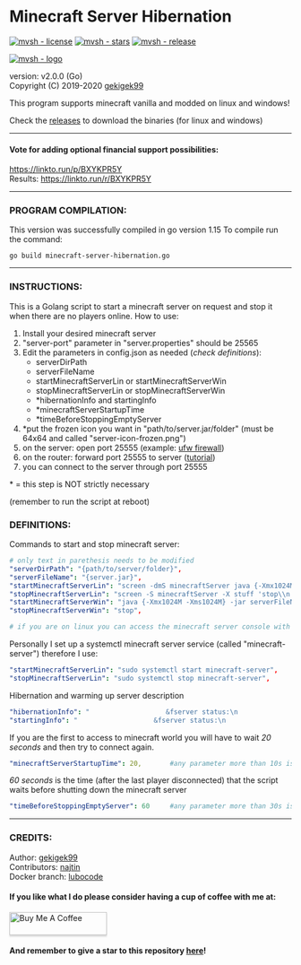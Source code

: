 # Minecraft Server Hibernation

[![mvsh - license](https://img.shields.io/github/license/gekigek99/minecraft-server-hibernation?color=6fff00)](https://github.com/gekigek99/minecraft-vanilla-server-hibernation)
[![mvsh - stars](https://img.shields.io/github/stars/gekigek99/minecraft-server-hibernation?color=ffbd19)](https://github.com/gekigek99/minecraft-vanilla-server-hibernation)
[![mvsh - release](https://img.shields.io/github/release/gekigek99/minecraft-server-hibernation?color=05aefc)](https://github.com/gekigek99/minecraft-vanilla-server-hibernation)  

[![mvsh - logo](https://user-images.githubusercontent.com/53654579/90397372-09a9df80-e098-11ea-925c-29e9bdfc0b48.png)](https://github.com/gekigek99/minecraft-server-hibernation)  

version: v2.0.0 (Go)  
Copyright (C) 2019-2020 [gekigek99](https://github.com/gekigek99)  

This program supports minecraft vanilla and modded on linux and windows!

Check the [releases](https://github.com/gekigek99/minecraft-server-hibernation/releases) to download the binaries (for linux and windows)

-----
#### Vote for adding optional financial support possibilities:
https://linkto.run/p/BXYKPR5Y \
Results: https://linkto.run/r/BXYKPR5Y

-----
### PROGRAM COMPILATION:
This version was successfully compiled in go version 1.15
To compile run the command:
```
go build minecraft-server-hibernation.go
```

-----
### INSTRUCTIONS:
This is a Golang script to start a minecraft server on request and stop it when there are no players online.
How to use:
1. Install your desired minecraft server
2. "server-port" parameter in "server.properties" should be 25565
3. Edit the parameters in config.json as needed (*check definitions*):
    - serverDirPath
    - serverFileName
    - startMinecraftServerLin or startMinecraftServerWin
    - stopMinecraftServerLin or stopMinecraftServerWin
    - *hibernationInfo and startingInfo
    - *minecraftServerStartupTime
    - *timeBeforeStoppingEmptyServer
4. *put the frozen icon you want in "path/to/server.jar/folder" (must be 64x64 and called "server-icon-frozen.png")
5. on the server: open port 25555 (example: [ufw firewall](https://www.configserverfirewall.com/ufw-ubuntu-firewall/ubuntu-firewall-open-port/))
6. on the router: forward port 25555 to server ([tutorial](https://www.wikihow.com/Open-Ports#Opening-Router-Firewall-Ports))
7. you can connect to the server through port 25555

\* = this step is NOT strictly necessary

(remember to run the script at reboot)

### DEFINITIONS:
Commands to start and stop minecraft server:
```yaml
# only text in parethesis needs to be modified
"serverDirPath": "{path/to/server/folder}",
"serverFileName": "{server.jar}",
"startMinecraftServerLin": "screen -dmS minecraftServer java {-Xmx1024M -Xms1024M} -jar serverFileName nogui",
"stopMinecraftServerLin": "screen -S minecraftServer -X stuff 'stop\\n'",
"startMinecraftServerWin": "java {-Xmx1024M -Xms1024M} -jar serverFileName nogui",
"stopMinecraftServerWin": "stop",

# if you are on linux you can access the minecraft server console with "sudo screen -r minecraftServer"
```
Personally I set up a systemctl minecraft server service (called "minecraft-server") therefore I use:
```yaml
"startMinecraftServerLin": "sudo systemctl start minecraft-server",
"stopMinecraftServerLin": "sudo systemctl stop minecraft-server",
```
Hibernation and warming up server description
```yaml
"hibernationInfo": "                   &fserver status:\n                   &b&lHIBERNATING",
"startingInfo": "                   &fserver status:\n                    &6&lWARMING UP",
```
If you are the first to access to minecraft world you will have to wait *20 seconds* and then try to connect again.
```yaml
"minecraftServerStartupTime": 20,       #any parameter more than 10s is recommended
```
*60 seconds* is the time (after the last player disconnected) that the script waits before shutting down the minecraft server
```yaml
"timeBeforeStoppingEmptyServer": 60     #any parameter more than 30s is recommended
```
-----
### CREDITS:  

Author: [gekigek99](https://github.com/gekigek99)  
Contributors: [najtin](https://github.com/najtin/minecraft-server-hibernation)  
Docker branch: [lubocode](https://github.com/gekigek99/minecraft-server-hibernation/tree/docker)  

#### If you like what I do please consider having a cup of coffee with me at:  

<a href="https://www.buymeacoffee.com/gekigek99" target="_blank"><img src="https://www.buymeacoffee.com/assets/img/custom_images/orange_img.png" alt="Buy Me A Coffee" style="height: 41px !important;width: 174px !important;box-shadow: 0px 3px 2px 0px rgba(190, 190, 190, 0.5) !important;-webkit-box-shadow: 0px 3px 2px 0px rgba(190, 190, 190, 0.5) !important;" ></a>

#### And remember to give a star to this repository [here](https://github.com/gekigek99/minecraft-server-hibernation)!
